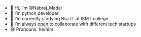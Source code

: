 - 👋 Hi, I’m @Nabraj_Madai
- 👀 I’m python developer
- 🌱 I’m currently studying Bsc.IT at ISMT college
- 💞️ I’m always open to collaborate with different tech startups
- 😄 Pronouns: he/him
